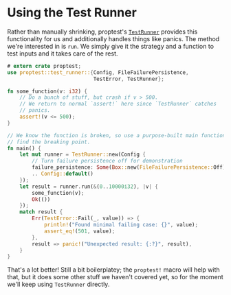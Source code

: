 # Using the Test Runner

Rather than manually shrinking, proptest's
[`TestRunner`](https://docs.rs/proptest/latest/proptest/test_runner/struct.TestRunner.html)
provides this functionality for us and additionally handles things like panics.
The method we're interested in is `run`. We simply give it the strategy and a
function to test inputs and it takes care of the rest.

```rust
# extern crate proptest;
use proptest::test_runner::{Config, FileFailurePersistence,
                            TestError, TestRunner};

fn some_function(v: i32) {
    // Do a bunch of stuff, but crash if v > 500.
    // We return to normal `assert!` here since `TestRunner` catches
    // panics.
    assert!(v <= 500);
}

// We know the function is broken, so use a purpose-built main function to
// find the breaking point.
fn main() {
    let mut runner = TestRunner::new(Config {
        // Turn failure persistence off for demonstration
        failure_persistence: Some(Box::new(FileFailurePersistence::Off)),
        .. Config::default()
    });
    let result = runner.run(&(0..10000i32), |v| {
        some_function(v);
        Ok(())
    });
    match result {
        Err(TestError::Fail(_, value)) => {
            println!("Found minimal failing case: {}", value);
            assert_eq!(501, value);
        },
        result => panic!("Unexpected result: {:?}", result),
    }
}
```

That's a lot better! Still a bit boilerplatey; the `proptest!` macro will
help with that, but it does some other stuff we haven't covered yet, so for
the moment we'll keep using `TestRunner` directly.

